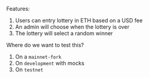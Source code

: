 Features:
1. Users can entry lottery in ETH based on a USD fee
1. An admin will choose when the lottery is over
1. The lottery will select a random winner

Where do we want to test this?
1. On a `mainnet-fork`
1. On `development` with mocks
1. On `testnet`